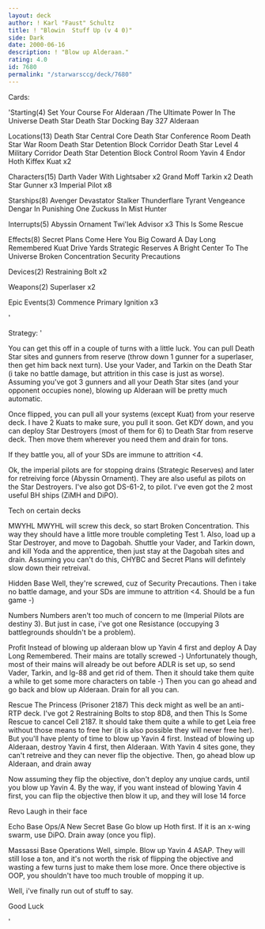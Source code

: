 ```yaml
---
layout: deck
author: ! Karl "Faust" Schultz
title: ! "Blowin  Stuff Up (v 4 0)"
side: Dark
date: 2000-06-16
description: ! "Blow up Alderaan."
rating: 4.0
id: 7680
permalink: "/starwarsccg/deck/7680"
---
```

Cards: 

'Starting(4)
Set Your Course For Alderaan /The Ultimate Power In The Universe
Death Star
Death Star Docking Bay 327
Alderaan

Locations(13)
Death Star Central Core
Death Star Conference Room
Death Star War Room
Death Star Detention Block Corridor
Death Star Level 4 Military Corridor
Death Star Detention Block Control Room
Yavin 4
Endor
Hoth
Kiffex
Kuat x2

Characters(15)
Darth Vader With Lightsaber x2
Grand Moff Tarkin x2
Death Star Gunner x3
Imperial Pilot x8

Starships(8)
Avenger
Devastator
Stalker
Thunderflare
Tyrant
Vengeance
Dengar In Punishing One
Zuckuss In Mist Hunter

Interrupts(5)
Abyssin Ornament
Twi'lek Advisor x3
This Is Some Rescue

Effects(8)
Secret Plans
Come Here You Big Coward
A Day Long Remembered
Kuat Drive Yards
Strategic Reserves
A Bright Center To The Universe
Broken Concentration
Security Precautions

Devices(2)
Restraining Bolt x2

Weapons(2)
Superlaser x2

Epic Events(3)
Commence Primary Ignition x3

'

Strategy: '

You can get this off in a couple of turns with a little luck. You can pull Death Star sites and gunners from reserve (throw down 1 gunner for a superlaser, then get him back next turn). Use your Vader, and Tarkin on the Death Star (i take no battle damage, but attrition in this case is just as worse). Assuming you've got 3 gunners and all your Death Star sites (and your opponent occupies none), blowing up Alderaan will be pretty much automatic.

Once flipped, you can pull all your systems (except Kuat) from your reserve deck. I have 2 Kuats to make sure, you pull it soon. Get KDY down, and you can deploy Star Destroyers (most of them for 6) to Death Star from reserve deck. Then move them wherever you need them and drain for tons.

If they battle you, all of your SDs are immune to attrition <4.

Ok, the imperial pilots are for stopping drains (Strategic Reserves) and later for retreiving force (Abyssin Ornament). They are also useful as pilots on the Star Destroyers. I've also got DS-61-2, to pilot. I've even got the 2 most useful BH ships (ZiMH and DiPO).

Tech on certain decks

MWYHL
MWYHL will screw this deck, so start Broken Concentration. This way they should have a little more trouble completing Test 1. Also, load up a Star Destroyer, and move to Dagobah.  Shuttle your Vader, and Tarkin down, and kill Yoda and the apprentice, then just stay at the Dagobah sites and drain.  Assuming you can't do this, CHYBC and Secret Plans will defintely slow down their retreival.

Hidden Base
Well, they're screwed, cuz of Security Precautions. Then i take no battle damage, and your SDs are immune to attrition <4. Should be a fun game -)

Numbers
Numbers aren't too much of concern to me (Imperial Pilots are destiny 3). But just in case, i've got one Resistance (occupying 3 battlegrounds shouldn't be a problem).

Profit
Instead of blowing up alderaan blow up Yavin 4 first and deploy A Day Long Remembered. Their mains are totally screwed -) Unfortunately though, most of their mains will already be out before ADLR is set up, so send Vader, Tarkin, and Ig-88 and get rid of them. Then it should take them quite a while to get some more characters on table -) Then you can go ahead and go back and blow up Alderaan. Drain for all you can.

Rescue The Princess (Prisoner 2187)
This deck might as well be an anti-RTP deck. I've got 2 Restraining Bolts to stop 8D8, and then This Is Some Rescue to cancel Cell 2187. It should take them quite a while to get Leia free without those means to free her (it is also possible they will never free her). But you'll have plenty of time to blow up Yavin 4 first. Instead of blowing up Alderaan, destroy Yavin 4 first, then Alderaan. With Yavin 4 sites gone, they can't retreive and they can never flip the objective. Then, go ahead blow up Alderaan, and drain away

Now assuming they flip the objective, don't deploy any unqiue cards, until you blow up Yavin 4. By the way, if you want instead of blowing Yavin 4 first, you can flip the objective then blow it up, and they will lose 14 force

Revo
Laugh in their face

Echo Base Ops/A New Secret Base
Go blow up Hoth first. If it is an x-wing swarm, use DiPO. Drain away (once you flip).

Massassi Base Operations
Well, simple. Blow up Yavin 4 ASAP. They will still lose a ton, and it's not worth the risk of flipping the objective and wasting a few turns just to make them lose more. Once there objective is OOP, you shouldn't have too much trouble of mopping it up.

Well, i've finally run out of stuff to say.

Good Luck




'

